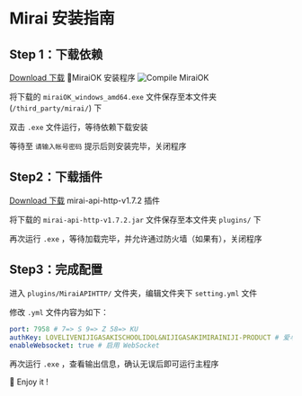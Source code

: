 # Mirai 安装指南

## Step 1：下载依赖

[Download 下载](http://t.imlxy.net:64724/mirai/MiraiOK/miraiOK_windows_amd64.exe) 🎃MiraiOK 安装程序 ![Compile MiraiOK](https://github.com/LXY1226/miraiOK/workflows/Compile%20MiraiOK/badge.svg)

将下载的 `miraiOK_windows_amd64.exe` 文件保存至本文件夹 (`/third_party/mirai/`) 下

双击 `.exe` 文件运行，等待依赖下载安装

等待至 `请输入帐号密码` 提示后则安装完毕，关闭程序

## Step2：下载插件

[Download 下载](https://github.com/project-mirai/mirai-api-http/releases/download/v1.7.2/mirai-api-http-v1.7.2.jar) mirai-api-http-v1.7.2 插件

将下载的 `mirai-api-http-v1.7.2.jar` 文件保存至本文件夹 `plugins/` 下

再次运行 `.exe` ，等待加载完毕，并允许通过防火墙（如果有），关闭程序

## Step3：完成配置

进入 `plugins/MiraiAPIHTTP/` 文件夹，编辑文件夹下 `setting.yml` 文件

修改 `.yml` 文件内容为如下：

```yaml
port: 7958 # 7=> S 9=> Z 58=> KU
authKey: LOVELIVENIJIGASAKISCHOOLIDOL&NIJIGASAKIMIRAINIJI-PRODUCT # 爱与演唱会虹咲学园学园偶像&虹咲学园未来彩虹🌈-制品
enableWebsocket: true # 启用 WebSocket
```

再次运行 `.exe` ，查看输出信息，确认无误后即可运行主程序

🎉 Enjoy it !